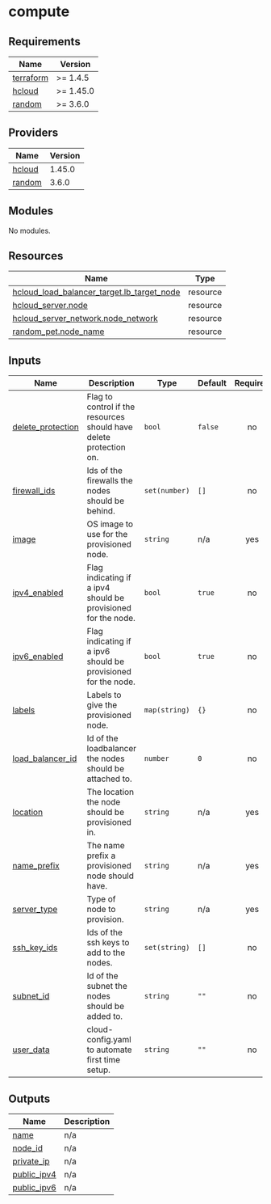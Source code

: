 # compute

<!-- BEGINNING OF PRE-COMMIT-TERRAFORM DOCS HOOK -->
## Requirements

| Name | Version |
|------|---------|
| <a name="requirement_terraform"></a> [terraform](#requirement\_terraform) | >= 1.4.5 |
| <a name="requirement_hcloud"></a> [hcloud](#requirement\_hcloud) | >= 1.45.0 |
| <a name="requirement_random"></a> [random](#requirement\_random) | >= 3.6.0 |

## Providers

| Name | Version |
|------|---------|
| <a name="provider_hcloud"></a> [hcloud](#provider\_hcloud) | 1.45.0 |
| <a name="provider_random"></a> [random](#provider\_random) | 3.6.0 |

## Modules

No modules.

## Resources

| Name | Type |
|------|------|
| [hcloud_load_balancer_target.lb_target_node](https://registry.terraform.io/providers/hetznercloud/hcloud/latest/docs/resources/load_balancer_target) | resource |
| [hcloud_server.node](https://registry.terraform.io/providers/hetznercloud/hcloud/latest/docs/resources/server) | resource |
| [hcloud_server_network.node_network](https://registry.terraform.io/providers/hetznercloud/hcloud/latest/docs/resources/server_network) | resource |
| [random_pet.node_name](https://registry.terraform.io/providers/hashicorp/random/latest/docs/resources/pet) | resource |

## Inputs

| Name | Description | Type | Default | Required |
|------|-------------|------|---------|:--------:|
| <a name="input_delete_protection"></a> [delete\_protection](#input\_delete\_protection) | Flag to control if the resources should have delete protection on. | `bool` | `false` | no |
| <a name="input_firewall_ids"></a> [firewall\_ids](#input\_firewall\_ids) | Ids of the firewalls the nodes should be behind. | `set(number)` | `[]` | no |
| <a name="input_image"></a> [image](#input\_image) | OS image to use for the provisioned node. | `string` | n/a | yes |
| <a name="input_ipv4_enabled"></a> [ipv4\_enabled](#input\_ipv4\_enabled) | Flag indicating if a ipv4 should be provisioned for the node. | `bool` | `true` | no |
| <a name="input_ipv6_enabled"></a> [ipv6\_enabled](#input\_ipv6\_enabled) | Flag indicating if a ipv6 should be provisioned for the node. | `bool` | `true` | no |
| <a name="input_labels"></a> [labels](#input\_labels) | Labels to give the provisioned node. | `map(string)` | `{}` | no |
| <a name="input_load_balancer_id"></a> [load\_balancer\_id](#input\_load\_balancer\_id) | Id of the loadbalancer the nodes should be attached to. | `number` | `0` | no |
| <a name="input_location"></a> [location](#input\_location) | The location the node should be provisioned in. | `string` | n/a | yes |
| <a name="input_name_prefix"></a> [name\_prefix](#input\_name\_prefix) | The name prefix a provisioned node should have. | `string` | n/a | yes |
| <a name="input_server_type"></a> [server\_type](#input\_server\_type) | Type of node to provision. | `string` | n/a | yes |
| <a name="input_ssh_key_ids"></a> [ssh\_key\_ids](#input\_ssh\_key\_ids) | Ids of the ssh keys to add to the nodes. | `set(string)` | `[]` | no |
| <a name="input_subnet_id"></a> [subnet\_id](#input\_subnet\_id) | Id of the subnet the nodes should be added to. | `string` | `""` | no |
| <a name="input_user_data"></a> [user\_data](#input\_user\_data) | cloud-config.yaml to automate first time setup. | `string` | `""` | no |

## Outputs

| Name | Description |
|------|-------------|
| <a name="output_name"></a> [name](#output\_name) | n/a |
| <a name="output_node_id"></a> [node\_id](#output\_node\_id) | n/a |
| <a name="output_private_ip"></a> [private\_ip](#output\_private\_ip) | n/a |
| <a name="output_public_ipv4"></a> [public\_ipv4](#output\_public\_ipv4) | n/a |
| <a name="output_public_ipv6"></a> [public\_ipv6](#output\_public\_ipv6) | n/a |
<!-- END OF PRE-COMMIT-TERRAFORM DOCS HOOK -->
